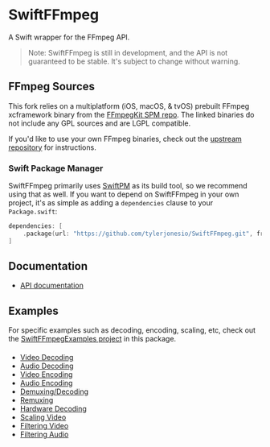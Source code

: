 # SwiftFFmpeg

A Swift wrapper for the FFmpeg API.

> Note: SwiftFFmpeg is still in development, and the API is not guaranteed to be stable. It's subject to change without warning.

## FFmpeg Sources

This fork relies on a multiplatform (iOS, macOS, & tvOS) prebuilt FFmpeg xcframework binary from the [FFmpegKit SPM repo](https://github.com/tylerjonesio/ffmpeg-kit-spm). The linked binaries do not include any GPL sources and are LGPL compatible. 

If you'd like to use your own FFmpeg binaries, check out the [upstream repository](https://github.com/sunlubo/SwiftFFmpeg) for instructions.

### Swift Package Manager

SwiftFFmpeg primarily uses [SwiftPM](https://swift.org/package-manager/) as its build tool, so we recommend using that as well. If you want to depend on SwiftFFmpeg in your own project, it's as simple as adding a `dependencies` clause to your `Package.swift`:

```swift
dependencies: [
    .package(url: "https://github.com/tylerjonesio/SwiftFFmpeg.git", from: "5.1.2")
]
```

## Documentation

- [API documentation](https://sunlubo.github.io/SwiftFFmpeg)

## Examples

For specific examples such as decoding, encoding, scaling, etc, check out the [SwiftFFmpegExamples project](Sources/SwiftFFmpegExamples/) in this package.

#### 
* [Video Decoding](Sources/SwiftFFmpegExamples/decode_video.swift)
* [Audio Decoding](Sources/SwiftFFmpegExamples/decode_audio.swift)
* [Video Encoding](Sources/SwiftFFmpegExamples/encode_video.swift)
* [Audio Encoding](Sources/SwiftFFmpegExamples/encode_audio.swift)
* [Demuxing/Decoding](Sources/SwiftFFmpegExamples/demuxing_decoding.swift)
* [Remuxing](Sources/SwiftFFmpegExamples/remuxing.swift)
* [Hardware Decoding](Sources/SwiftFFmpegExamples/hw_decode.swift)
* [Scaling Video](Sources/SwiftFFmpegExamples/scaling_video.swift)
* [Filtering Video](Sources/SwiftFFmpegExamples/filtering_video.swift)
* [Filtering Audio](Sources/SwiftFFmpegExamples/filtering_audio.swift)
